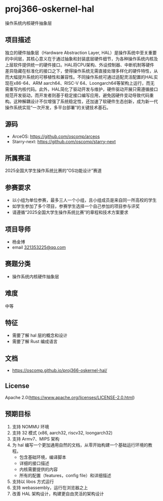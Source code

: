 # proj366-oskernel-hal

操作系统内核硬件抽象层

## 项目描述

独立的硬件抽象层（Hardware Abstraction Layer, HAL）是操作系统中至关重要的中间层，其核心意义在于通过抽象和封装底层硬件细节，为各种操作系统内核及上层软件提供统一的硬件接口。HAL将CPU架构、外设控制器、中断机制等硬件差异隐藏在标准化的接口之下，使得操作系统无需直接处理多样化的硬件特性，从而大幅提升系统的可移植性和兼容性。不同操作系统可通过适配灵活配置的HAL实现在x86-64、ARM aarch64、RISC-V 64、Loongarch64等架构上运行，而无需重写内核代码。此外，HAL简化了驱动开发与维护，硬件驱动开展只需遵循接口规范开发驱动，而开发者则基于稳定接口编写应用，避免因硬件变动导致代码重构。这种解耦设计不仅增强了系统稳定性，还加速了软硬件生态创新，成为新一代操作系统实现“一次开发，多平台部署”的关键技术基石。

## 源码

- ArceOS: <https://github.com/oscomp/arceos>
- Starry-next: <https://github.com/oscomp/starry-next>

## 所属赛道

2025全国大学生操作系统比赛的“OS功能设计”赛道

## 参赛要求

- 以小组为单位参赛，最多三人一个小组，且小组成员是来自同一所高校的学生
- 如学生参加了多个项目，参赛学生选择一个自己参加的项目参与评奖
- 请遵循“2025全国大学生操作系统比赛”的章程和技术方案要求

## 项目导师

- 杨金博
- email <321353225@qq.com>

## 赛题分类

- 操作系统内核硬件抽象层

## 难度

中等

## 特征

- 需要了解 hal 层的概念和设计
- 需要了解 Rust 编成语言

## 文档

- <https://oscomp.github.io/proj366-oskernel-hal/>

## License

Apache 2.0(<https://www.apache.org/licenses/LICENSE-2.0.html>)

## 预期目标

1. 支持 NOMMU 环境
3. 支持 32 模式 (x86, aarch32, riscv32, loongarch32)
4. 支持 Armv7、MIPS 架构
5. 为 hal 编写一个更加通用自然的文档，从零开始构建一个基础运行环境的教程。
   - 包含基础环境，编译脚本
   - 详细的接口描述
   - 内核需要提供的内容
   - 所有的配置（features，config file）和详细描述
6. 支持以 libos 方式运行
7. 支持 webassembly，运行在浏览器之上
8. 改善 HAL 架构设计，构建更自由灵活的架构设计
